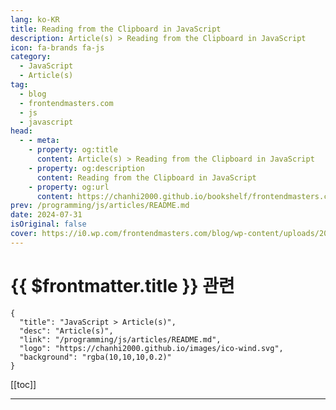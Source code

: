 ```yaml
---
lang: ko-KR
title: Reading from the Clipboard in JavaScript
description: Article(s) > Reading from the Clipboard in JavaScript
icon: fa-brands fa-js
category: 
  - JavaScript
  - Article(s)
tag: 
  - blog
  - frontendmasters.com
  - js
  - javascript
head:
  - - meta:
    - property: og:title
      content: Article(s) > Reading from the Clipboard in JavaScript
    - property: og:description
      content: Reading from the Clipboard in JavaScript
    - property: og:url
      content: https://chanhi2000.github.io/bookshelf/frontendmasters.com/reading-from-the-clipboard-in-javascript.html
prev: /programming/js/articles/README.md
date: 2024-07-31
isOriginal: false
cover: https://i0.wp.com/frontendmasters.com/blog/wp-content/uploads/2024/07/pexels-photo-544965.jpeg?resize=1024%2C682&ssl=1
---
```


# {{ $frontmatter.title }} 관련

```component VPCard
{
  "title": "JavaScript > Article(s)",
  "desc": "Article(s)",
  "link": "/programming/js/articles/README.md",
  "logo": "https://chanhi2000.github.io/images/ico-wind.svg",
  "background": "rgba(10,10,10,0.2)"
}
```

[[toc]]

---

<SiteInfo
  name="Reading from the Clipboard in JavaScript"
  desc="While it's a bit more common to *write* to the clipboard, JavaScript can also read from it. Plain text is pretty simple, while multimedia content is a bit more complex."
  url="https://frontendmasters.com/blog/reading-from-the-clipboard-in-javascript/"
  logo="https://frontendmasters.com/favicon.ico"
  preview="https://i0.wp.com/frontendmas31rs.com/blog/wp-content/uploads/2024/04/efficiency-thumb.jpg?w=1000&ssl=1"/>

<!-- TODO: 작성 -->
